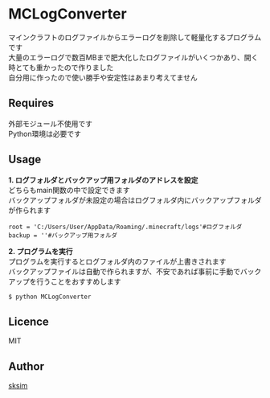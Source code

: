 # MCLogConverter
マインクラフトのログファイルからエラーログを削除して軽量化するプログラムです  
大量のエラーログで数百MBまで肥大化したログファイルがいくつかあり、開く時とても重かったので作りました  
自分用に作ったので使い勝手や安定性はあまり考えてません  

## Requires
外部モジュール不使用です  
Python環境は必要です  

## Usage
**1. ログフォルダとバックアップ用フォルダのアドレスを設定**  
どちらもmain関数の中で設定できます  
バックアップフォルダが未設定の場合はログフォルダ内にバックアップフォルダが作られます  

    root = 'C:/Users/User/AppData/Roaming/.minecraft/logs'#ログフォルダ
    backup = ''#バックアップ用フォルダ

**2. プログラムを実行**  
プログラムを実行するとログフォルダ内のファイルが上書きされます  
バックアップファイルは自動で作られますが、不安であれば事前に手動でバックアップを行うことをおすすめします  
```bash
$ python MCLogConverter
```
 
## Licence

MIT

## Author

[sksim](https://github.com/suku1)
